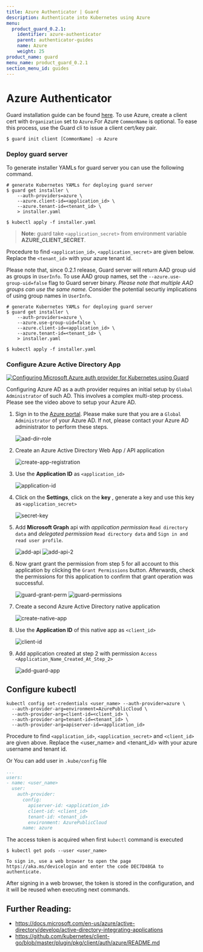 ```yaml
---
title: Azure Authenticator | Guard
description: Authenticate into Kubernetes using Azure
menu:
  product_guard_0.2.1:
    identifier: azure-authenticator
    parent: authenticator-guides
    name: Azure
    weight: 25
product_name: guard
menu_name: product_guard_0.2.1
section_menu_id: guides
---
```


# Azure Authenticator

Guard installation guide can be found [here](/products/guard/0.2.1/setup/install). To use Azure, create a client cert with `Organization` set to `Azure`.For Azure `CommonName` is optional. To ease this process, use the Guard cli to issue a client cert/key pair.

```console
$ guard init client [CommonName] -o Azure
```

### Deploy guard server

To generate installer YAMLs for guard server you can use the following command.

```console
# generate Kubernetes YAMLs for deploying guard server
$ guard get installer \
    --auth-providers=azure \
    --azure.client-id=<application_id> \
    --azure.tenant-id=<tenant_id> \
    > installer.yaml

$ kubectl apply -f installer.yaml
```
> **Note:** guard take `<application_secret>` from environment variable **AZURE_CLIENT_SECRET**.

Procedure to find `<application_id>`, `<application_secret>` are given below. Replace the `<tenant_id>` with your azure tenant id.

Please note that, since 0.2.1 release, Guard server will return AAD group uid as groups in `UserInfo`. To use AAD group names, set the `--azure.use-group-uid=false` flag to Guard server binary. _Please note that multiple AAD groups can use the same name._ Consider the potential securtiy implications of using group names in `UserInfo`.

```console
# generate Kubernetes YAMLs for deploying guard server
$ guard get installer \
    --auth-providers=azure \
    --azure.use-group-uid=false \
    --azure.client-id=<application_id> \
    --azure.tenant-id=<tenant_id> \
    > installer.yaml

$ kubectl apply -f installer.yaml
```

### Configure Azure Active Directory App

[![Configuring Microsoft Azure auth provider for Kubernetes using Guard](https://img.youtube.com/vi/n2kKwAFYuiM/0.jpg)](https://www.youtube-nocookie.com/embed/n2kKwAFYuiM)

Configuring Azure AD as a auth provider requires an initial setup by `Global Administrator` of such AD. This involves a complex multi-step process. Please see the video above to setup your Azure AD.

1.  Sign in to the [Azure portal](https://portal.azure.com/). Please make sure that you are a `Global Administrator` of your Azure AD. If not, please contact your Azure AD administrator to perform these steps.

    ![aad-dir-role](/products/guard/0.2.1/images/azure/dir-role.png)

2.  Create an Azure Active Directory Web App / API application

    ![create-app-registration](/products/guard/0.2.1/images/azure/create-app-registration.png)

3.  Use the **Application ID** as `<application_id>`

    ![application-id](/products/guard/0.2.1/images/azure/application-id.png)

4.  Click on the **Settings**, click on the **key** , generate a key and use this key as `<application_secret>`

    ![secret-key](/products/guard/0.2.1/images/azure/secret-key.png)

5.  Add **Microsoft Graph** api with _application permission_ `Read directory data` and _delegated permission_ `Read directory data` and `Sign in and read user profile`.

    ![add-api](/products/guard/0.2.1/images/azure/add-api.png)
    ![add-api-2](/products/guard/0.2.1/images/azure/add-api-2.png)

6. Now grant grant the permission from step 5 for all account to this application by clicking the `Grant Permissions` button. Afterwards, check the permissions for this application to confirm that grant operation was successful.

    ![guard-grant-perm](/products/guard/0.2.1/images/azure/guard-grant-perm.png)
    ![guard-permissions](/products/guard/0.2.1/images/azure/guard-permissions.png)

7.  Create a second Azure Active Directory native application

    ![create-native-app](/products/guard/0.2.1/images/azure/create-native-app.png)

8.  Use the **Application ID** of this native app as `<client_id>`

    ![client-id](/products/guard/0.2.1/images/azure/client-id.png)

9.  Add application created at step 2 with permission `Access <Application_Name_Created_At_Step_2>`

    ![add-guard-app](/products/guard/0.2.1/images/azure/add-guard-api.png)

## Configure kubectl

```console
kubectl config set-credentials <user_name> --auth-provider=azure \
  --auth-provider-arg=environment=AzurePublicCloud \
  --auth-provider-arg=client-id=<client_id> \
  --auth-provider-arg=tenant-id=<tenant_id> \
  --auth-provider-arg=apiserver-id=<application_id>
```

Procedure to find `<application_id>`, `<application_secret>` and `<client_id>` are given above. Replace the <user_name> and <tenant_id> with your azure username and tenant id.

Or You can add user in `.kube/config` file

```yaml
...
users:
- name: <user_name>
  user:
    auth-provider:
      config:
        apiserver-id: <application_id>
        client-id: <client_id>
        tenant-id: <tenant_id>
        environment: AzurePublicCloud
      name: azure
```

The access token is acquired when first `kubectl` command is executed

   ```
   $ kubectl get pods --user <user_name>

   To sign in, use a web browser to open the page https://aka.ms/devicelogin and enter the code DEC7D48GA to authenticate.
   ```

After signing in a web browser, the token is stored in the configuration, and it will be reused when executing next commands.

## Further Reading:
- https://docs.microsoft.com/en-us/azure/active-directory/develop/active-directory-integrating-applications
- https://github.com/kubernetes/client-go/blob/master/plugin/pkg/client/auth/azure/README.md
